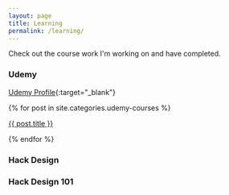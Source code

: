 ```yaml
---
layout: page
title: Learning
permalink: /learning/
---
```


Check out the course work I'm working on and have completed.

<h3>Udemy</h3>

[Udemy Profile](https://www.udemy.com/user/tara-dunlop/){:target="_blank"}

{% for post in site.categories.udemy-courses %}

<a href="{{post.url}}">{{ post.title }}</a>

{% endfor %}

<h3>Hack Design</h3>

<h3>Hack Design 101</h3>

